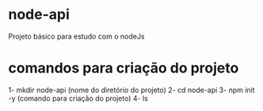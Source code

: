 # node-api
Projeto básico para estudo com o nodeJs  
  
# comandos para criação do projeto
1- mkdir node-api (nome do diretório do projeto)
2- cd node-api
3- npm init -y (comando para criação do projeto)
4- ls

